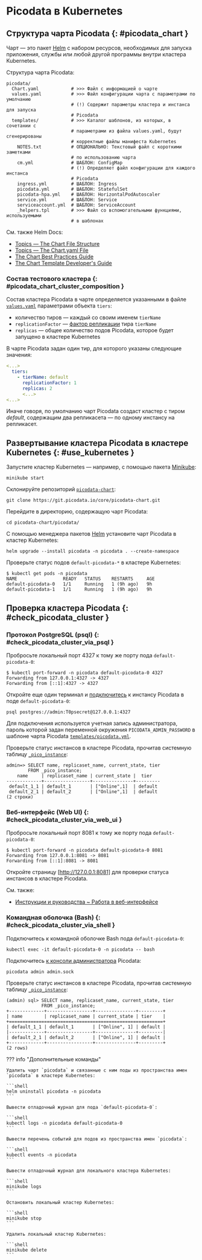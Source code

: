 # Picodata в Kubernetes

## Структура чарта Picodata {: #picodata_chart }

Чарт — это пакет [Helm] с набором ресурсов, необходимых для запуска
приложения, службы или любой другой программы внутри кластера Kubernetes.

[Helm]: https://helm.sh/

Структура чарта Picodata:

```shell
picodata/
  Chart.yaml            # >>> Файл с информацией о чарте
  values.yaml           # >>> Файл конфигурации чарта с параметрами по умолчанию
                        # (!) Содержит параметры кластера и инстанса для запуска
                        # Picodata
  templates/            # >>> Каталог шаблонов, из которых, в сочетании с
                        # параметрами из файла values.yaml, будут сгенерированы
                        # корректные файлы манифеста Kubernetes
    NOTES.txt           # ОПЦИОНАЛЬНО: Текстовый файл с короткими заметками
                        # по использованию чарта
    cm.yml              # ШАБЛОН: ConfigMap
                        # (!) Определяет файл конфигурации для каждого инстанса
                        # Picodata
    ingress.yml         # ШАБЛОН: Ingress
    picodata.yml        # ШАБЛОН: StatefulSet
    picodata-hpa.yml    # ШАБЛОН: HorizontalPodAutoscaler
    service.yml         # ШАБЛОН: Service
    serviceaccount.yml  # ШАБЛОН: ServiceAccount
    _helpers.tpl        # >>> Файл со вспомогательными функциями, используемыми
                        # в шаблонах
```

См. также Helm Docs:

* [Topics — The Chart File Structure](https://helm.sh/docs/topics/charts/#the-chart-file-structure)
* [Topics — The Chart.yaml File](https://helm.sh/docs/topics/charts/#the-chartyaml-file)
* [The Chart Best Practices Guide](https://helm.sh/docs/chart_best_practices/)
* [The Chart Template Developer's Guide](https://helm.sh/docs/chart_template_guide/)

### Состав тестового кластера {: #picodata_chart_cluster_composition }

Состав кластера Picodata в чарте определяется указанными в файле
[`values.yaml`] параметрами объекта `tiers`:

*  количество тиров — каждый со своим именем `tierName`
* `replicationFactor` — [фактор репликации] тира `tierName`
* `replicas` — общее количество подов Picodata, которое будет запущено
  в кластере Kubernetes

В чарте Picodata задан один тир, для которого указаны следующие значения:

```yaml title="values.yaml"
<...>
  tiers:
    - tierName: default
      replicationFactor: 1
      replicas: 2
      <...>
<...>
```

Иначе говоря, по умолчанию чарт Picodata создаст кластер с тиром *default*,
содержащим два репликасета — по одному инстансу на репликасет.

[`values.yaml`]: https://git.picodata.io/core/picodata-chart/-/blob/main/picodata/values.yaml
[фактор репликации]: ../reference/config.md#cluster_tier_tier_replication_factor

## Развертывание кластера Picodata в кластере Kubernetes {: #use_kubernetes }

Запустите кластер Kubernetes — например, с помощью пакета [Minikube]:

```shell
minikube start
```

[Minikube]: https://minikube.sigs.k8s.io/docs/

Склонируйте репозиторий [`picodata-chart`]:

```shell
git clone https://git.picodata.io/core/picodata-chart.git
```

[`picodata-chart`]: https://git.picodata.io/core/picodata-chart/

Перейдите в директорию, содержащую чарт Picodata:

```shell
cd picodata-chart/picodata/
```

С помощью менеджера пакетов [Helm] установите чарт Picodata в кластер
Kubernetes:

```shell
helm upgrade --install picodata -n picodata . --create-namespace
```

Проверьте статус подов `default-picodata-*` в кластере Kubernetes:

```shell
$ kubectl get pods -n picodata
NAME                 READY   STATUS    RESTARTS     AGE
default-picodata-0   1/1     Running   1 (9h ago)   9h
default-picodata-1   1/1     Running   1 (9h ago)   9h
```

## Проверка кластера Picodata {: #check_picodata_cluster }

### Протокол PostgreSQL (psql) {: #check_picodata_cluster_via_psql }

Пробросьте локальный порт 4327 к тому же порту пода `default-picodata-0`:

```shell
$ kubectl port-forward -n picodata default-picodata-0 4327
Forwarding from 127.0.0.1:4327 -> 4327
Forwarding from [::1]:4327 -> 4327
```

Откройте еще один терминал и [подключитесь](../tutorial/connecting.md#postgresql) к
инстансу Picodata в поде `default-picodata-0`:

```shell
psql postgres://admin:T0psecret@127.0.0.1:4327
```

Для подключения используется учетная запись администратора, пароль которой
задан переменной окружения `PICODATA_ADMIN_PASSWORD` в шаблоне чарта
Picodata [`templates/picodata.yml`].

[`templates/picodata.yml`]: https://git.picodata.io/core/picodata-chart/-/blob/main/picodata/templates/picodata.yml

Проверьте статус инстансов в кластере Picodata, прочитав системную таблицу
[`_pico_instance`]:

```shell
admin=> SELECT name, replicaset_name, current_state, tier
        FROM _pico_instance;
    name     | replicaset_name | current_state |  tier
-------------+-----------------+---------------+---------
 default_1_1 | default_1       | ["Online",1]  | default
 default_2_1 | default_2       | ["Online",1]  | default
(2 строки)
```

[`_pico_instance`]: ../architecture/system_tables.md#_pico_instance

### Веб-интерфейс (Web UI) {: #check_picodata_cluster_via_web_ui }

Пробросьте локальный порт 8081 к тому же порту пода `default-picodata-0`:

```shell
$ kubectl port-forward -n picodata default-picodata-0 8081
Forwarding from 127.0.0.1:8081 -> 8081
Forwarding from [::1]:8081 -> 8081
```

Откройте страницу [http://127.0.0.1:8081] для проверки статуса инстансов
в кластере Picodata.

[http://127.0.0.1:8081]: http://127.0.0.1:8081

См. также:

* [Инструкции и руководства ~ Работа в веб-интерфейсе](../tutorial/webui.md)

### Командная оболочка (Bash) {: #check_picodata_cluster_via_shell }

Подключитесь к командной оболочке Bash пода `default-picodata-0`:

```shell
kubectl exec -it default-picodata-0 -n picodata -- bash
```

Подключитесь [к консоли администратора] Picodata:

```shell
picodata admin admin.sock
```
[к консоли администратора]: ../tutorial/connecting.md#admin_console

Проверьте статус инстансов в кластере Picodata, прочитав системную
таблицу [`_pico_instance`]:

```
(admin) sql> SELECT name, replicaset_name, current_state, tier
             FROM _pico_instance;
+-------------+-----------------+---------------+---------+
| name        | replicaset_name | current_state | tier    |
+=========================================================+
| default_1_1 | default_1       | ["Online", 1] | default |
|-------------+-----------------+---------------+---------|
| default_2_1 | default_2       | ["Online", 1] | default |
+-------------+-----------------+---------------+---------+
(2 rows)
```

??? info "Дополнительные команды"

    Удалить чарт `picodata` и связанные с ним поды из пространства имен
    `picodata` в кластере Kubernetes:

    ```shell
    helm uninstall picodata -n picodata
    ```

    Вывести отладочный журнал для пода `default-picodata-0`:

    ```shell
    kubectl logs -n picodata default-picodata-0
    ```

    Вывести перечень событий для подов из пространства имен `picodata`:

    ```shell
    kubectl events -n picodata
    ```

    Вывести отладочный журнал для локального кластера Kubernetes:

    ```shell
    minikube logs
    ```

    Остановить локальный кластер Kubernetes:

    ```shell
    minikube stop
    ```

    Удалить локальный кластер Kubernetes:

    ```shell
    minikube delete
    ```
